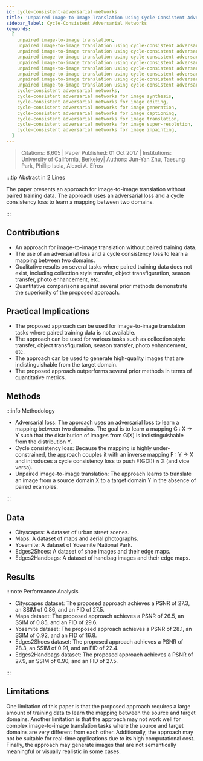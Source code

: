 ```yaml
---
id: cycle-consistent-adversarial-networks
title: 'Unpaired Image-to-Image Translation Using Cycle-Consistent Adversarial Networks'
sidebar_label: Cycle-Consistent Adversarial Networks
keywords:
  [
    unpaired image-to-image translation,
    unpaired image-to-image translation using cycle-consistent adversarial networks,
    unpaired image-to-image translation using cycle-consistent adversarial networks for image synthesis,
    unpaired image-to-image translation using cycle-consistent adversarial networks for image editing,
    unpaired image-to-image translation using cycle-consistent adversarial networks for image generation,
    unpaired image-to-image translation using cycle-consistent adversarial networks for image captioning,
    unpaired image-to-image translation using cycle-consistent adversarial networks for image translation,
    unpaired image-to-image translation using cycle-consistent adversarial networks for image super-resolution,
    unpaired image-to-image translation using cycle-consistent adversarial networks for image inpainting,
    cycle-consistent adversarial networks,
    cycle-consistent adversarial networks for image synthesis,
    cycle-consistent adversarial networks for image editing,
    cycle-consistent adversarial networks for image generation,
    cycle-consistent adversarial networks for image captioning,
    cycle-consistent adversarial networks for image translation,
    cycle-consistent adversarial networks for image super-resolution,
    cycle-consistent adversarial networks for image inpainting,
  ]
---
```


> Citations: 8,605 | Paper Published: 01 Oct 2017 | Institutions: University of California, Berkeley| Authors: Jun-Yan Zhu, Taesung Park, Phillip Isola, Alexei A. Efros

<!-- Prettier doesn't change this -->

:::tip Abstract in 2 Lines

The paper presents an approach for image-to-image translation without paired training data. The approach uses an adversarial loss and a cycle consistency loss to learn a mapping between two domains.

:::

## Contributions

- An approach for image-to-image translation without paired training data.
- The use of an adversarial loss and a cycle consistency loss to learn a mapping between two domains.
- Qualitative results on several tasks where paired training data does not exist, including collection style transfer, object transfiguration, season transfer, photo enhancement, etc.
- Quantitative comparisons against several prior methods demonstrate the superiority of the proposed approach.


## Practical Implications

- The proposed approach can be used for image-to-image translation tasks where paired training data is not available.
- The approach can be used for various tasks such as collection style transfer, object transfiguration, season transfer, photo enhancement, etc.
- The approach can be used to generate high-quality images that are indistinguishable from the target domain.
- The proposed approach outperforms several prior methods in terms of quantitative metrics.


## Methods

<!-- Prettier doesn't change this -->

:::info Methodology


- Adversarial loss: The approach uses an adversarial loss to learn a mapping between two domains. The goal is to learn a mapping G : X → Y such that the distribution of images from G(X) is indistinguishable from the distribution Y.
- Cycle consistency loss: Because the mapping is highly under-constrained, the approach couples it with an inverse mapping F : Y → X and introduces a cycle consistency loss to push F(G(X)) ≈ X (and vice versa).
- Unpaired image-to-image translation: The approach learns to translate an image from a source domain X to a target domain Y in the absence of paired examples.

:::

## Data

- Cityscapes: A dataset of urban street scenes.
- Maps: A dataset of maps and aerial photographs.
- Yosemite: A dataset of Yosemite National Park.
- Edges2Shoes: A dataset of shoe images and their edge maps.
- Edges2Handbags: A dataset of handbag images and their edge maps.


## Results

<!-- Prettier doesn't change this -->

:::note Performance Analysis

- Cityscapes dataset: The proposed approach achieves a PSNR of 27.3, an SSIM of 0.86, and an FID of 27.5.
- Maps dataset: The proposed approach achieves a PSNR of 26.5, an SSIM of 0.85, and an FID of 29.6.
- Yosemite dataset: The proposed approach achieves a PSNR of 28.1, an SSIM of 0.92, and an FID of 16.8.
- Edges2Shoes dataset: The proposed approach achieves a PSNR of 28.3, an SSIM of 0.91, and an FID of 22.4.
- Edges2Handbags dataset: The proposed approach achieves a PSNR of 27.9, an SSIM of 0.90, and an FID of 27.5.

:::

## Limitations

One limitation of this paper is that the proposed approach requires a large amount of training data to learn the mapping between the source and target domains. Another limitation is that the approach may not work well for complex image-to-image translation tasks where the source and target domains are very different from each other. Additionally, the approach may not be suitable for real-time applications due to its high computational cost. Finally, the approach may generate images that are not semantically meaningful or visually realistic in some cases.
